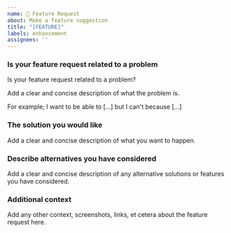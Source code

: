 ```yaml
---
name: 🎁 Feature Request
about: Make a feature suggestion
title: "[FEATURE]"
labels: enhancement
assignees: ''
---
```


### Is your feature request related to a problem

Is your feature request related to a problem?

Add a clear and concise description of what the problem is.

For example; I want to be able to [...] but I can't because [...]

### The solution you would like

Add a clear and concise description of what you want to happen.

### Describe alternatives you have considered

Add a clear and concise description of any alternative solutions or features you have considered.

### Additional context

Add any other context, screenshots, links, et cetera about the feature request here.
